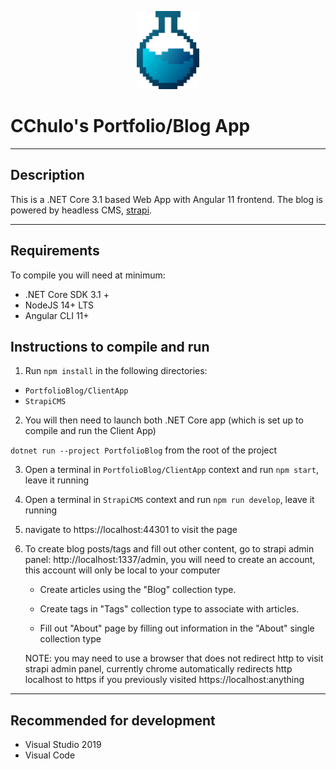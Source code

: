 <p align="center">
  <img src="PortfolioBlog/ClientApp/src/assets/svg-icons/logo-styled-gradient.svg" width="100" />
</p>

<p align="center">
 <h1>CChulo's Portfolio/Blog App</h1>
</p>

---
## Description

This is a .NET Core 3.1 based Web App with Angular 11 frontend. The blog is powered by headless CMS, [strapi](https://strapi.io).


---

## Requirements

To compile you will need at minimum:

- .NET Core SDK 3.1 +
- NodeJS 14+ LTS
- Angular CLI 11+

## Instructions to compile and run

1. Run `npm install` in the following directories:

- `PortfolioBlog/ClientApp`
- `StrapiCMS`

2. You will then need to launch both .NET Core app (which is set up to compile and run the Client App)

`dotnet run --project PortfolioBlog` from the root of the project

3. Open a terminal in `PortfolioBlog/ClientApp` context and run `npm start`, leave it running

4. Open a terminal in `StrapiCMS` context and run `npm run develop`, leave it running

5. navigate to https://localhost:44301 to visit the page

6. To create blog posts/tags and fill out other content, go to strapi admin panel: http://localhost:1337/admin,
you will need to create an account, this account will only be local to your computer


    - Create articles using the "Blog" collection type.

    - Create tags in "Tags" collection type to associate with articles.

    - Fill out "About" page by filling out information in the "About" single collection type
    
    NOTE: you may need to use a browser that does not redirect http to visit strapi admin panel, currently chrome automatically redirects http localhost to https if you previously visited https://localhost:anything

---

## Recommended for development

- Visual Studio 2019
- Visual Code
